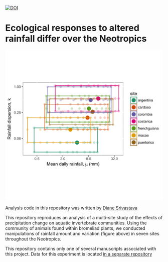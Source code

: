 [![DOI](https://zenodo.org/badge/114942363.svg)](https://zenodo.org/badge/latestdoi/114942363)

# Ecological responses to altered rainfall differ over the Neotropics

![](figure/ExperimentalSetup_brewer.png)

Analysis code in this repository was written by [Diane Srivastava](mailto:srivast@zoology.ubc.ca)

This repository reproduces an analysis of a multi-site study of the effects of precipitation change on aquatic invertebrate communities. Using the community of animals found within bromeliad plants, we conducted manipulations of rainfall amount and variation (figure above) in seven sites throughout the Neotropics.

This repository contains only one of several manuscripts associated with this project. Data for this experiment is located [in a separate repository](https://github.com/SrivastavaLab/00_BWGrainfall_data)